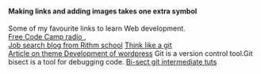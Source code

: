 #### Making links and adding images takes one extra symbol
Some of my favourite links to learn Web development.  
[Free Code Camp radio ](https://coderadio.freecodecamp.org/),  
[Job search blog from Rithm school](https://www.rithmschool.com/blog/focus-job-process-during-covid-19)
[Think like a git](think-like-a-git.net)  
[Article on theme Development of wordpress](https://www.taniarascia.com/developing-a-wordpress-theme-from-scratch/)
Git is a version control tool.Git bisect is a tool for debugging code. 
[Bi-sect git intermediate tuts](https://flaviocopes.com/git-bisect/)

